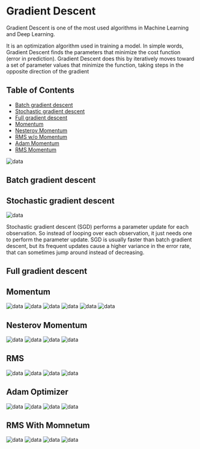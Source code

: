 # Gradient Descent

Gradient Descent is one of the most used algorithms in Machine Learning and Deep Learning.

It is an optimization algorithm used in training a model. In simple words, Gradient Descent finds the parameters that minimize the cost function (error in prediction). Gradient Descent does this by iteratively moves toward a set of parameter values that minimize the function, taking steps in the opposite direction of the gradient

## Table of Contents 
* [Batch gradient descent](#Batch)
* [Stochastic gradient descent](#Stochastic)
* [Full gradient descent](#Full)
* [Momentum](#Momentum)
* [Nesterov Momentum](#Nesterov)
* [RMS w/o Momentum](#rms)
* [Adam Momentum](#adam)
* [RMS Momentum](#rms1)

<img src="./images/ann1.png" alt="data" class="inline"/>

## Batch gradient descent <a name="Batch"></a>


## Stochastic gradient descent <a name="Stochastic"></a>
<img src="./images/ann.png" alt="data" class="inline"/>

Stochastic gradient descent (SGD) performs a parameter update for each observation. So instead of looping over each observation, it just needs one to perform the parameter update. SGD is usually faster than batch gradient descent, but its frequent updates cause a higher variance in the error rate, that can sometimes jump around instead of decreasing.

## Full gradient descent <a name="Full"></a>

## Momentum <a name="Momentum"></a>
<img src="./images/ann2.png" alt="data" class="inline"/>
<img src="./images/ann3.png" alt="data" class="inline"/>
<img src="./images/ann4.png" alt="data" class="inline"/>
<img src="./images/ann5.png" alt="data" class="inline"/>
<img src="./images/ann6.png" alt="data" class="inline"/>
<img src="./images/ann7.png" alt="data" class="inline"/>


## Nesterov Momentum <a name="Nesterov"></a>

<img src="./images/ann8.png" alt="data" class="inline"/>
<img src="./images/ann9.png" alt="data" class="inline"/>
<img src="./images/ann10.png" alt="data" class="inline"/>
<img src="./images/ann11.png" alt="data" class="inline"/>


## RMS <a name="rms"></a>

<img src="./images/ann8.png" alt="data" class="inline"/>
<img src="./images/ann9.png" alt="data" class="inline"/>
<img src="./images/ann10.png" alt="data" class="inline"/>
<img src="./images/ann11.png" alt="data" class="inline"/>


## Adam Optimizer <a name="adam"></a>

<img src="./images/ann8.png" alt="data" class="inline"/>
<img src="./images/ann9.png" alt="data" class="inline"/>
<img src="./images/ann10.png" alt="data" class="inline"/>
<img src="./images/ann11.png" alt="data" class="inline"/>

## RMS With Momnetum <a name="rms1"></a>

<img src="./images/ann8.png" alt="data" class="inline"/>
<img src="./images/ann9.png" alt="data" class="inline"/>
<img src="./images/ann10.png" alt="data" class="inline"/>
<img src="./images/ann11.png" alt="data" class="inline"/>
